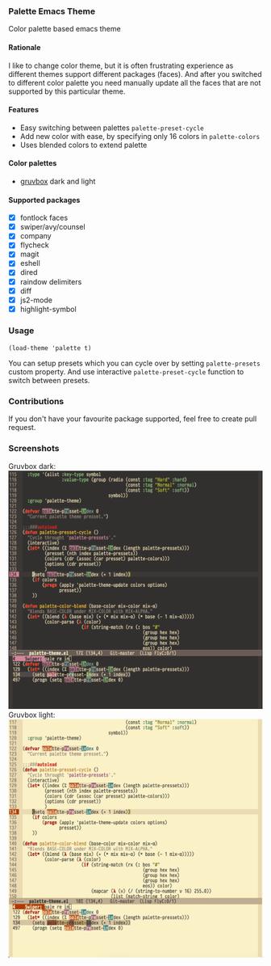 ### Palette Emacs Theme
Color palette based emacs theme

#### Rationale
I like to change color theme, but it is often frustrating experience as different themes support different packages (faces). And after you switched to different color palette you need manually update all the faces that are not supported by this particular theme.

#### Features
 - Easy switching between palettes `palette-preset-cycle`
 - Add new color with ease, by specifying only 16 colors in `palette-colors`
 - Uses blended colors to extend palette

#### Color palettes
 - [gruvbox](https://github.com/morhetz/gruvbox) dark and light

#### Supported packages
  - [X] fontlock faces
  - [X] swiper/avy/counsel
  - [X] company
  - [X] flycheck
  - [X] magit
  - [X] eshell
  - [X] dired
  - [X] raindow delimiters
  - [X] diff
  - [X] js2-mode
  - [X] highlight-symbol

### Usage
```emacs-lisp
(load-theme 'palette t)
```
You can setup presets which you can cycle over by setting `palette-presets` custom property. And use interactive `palette-preset-cycle` function to switch between presets.

### Contributions
If you don't have your favourite package supported, feel free to create pull request. 

### Screenshots
Gruvbox dark:
![gruvbox dark](/imgs/gruvbox-dark.png "gruvbox dark")
Gruvbox light:
![gruvbox light](/imgs/gruvbox-light.png "gruvbox light")
